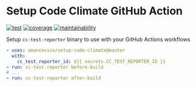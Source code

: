 # Setup Code Climate GitHub Action

[![test](https://img.shields.io/github/workflow/status/amancevice/setup-code-climate/test?logo=github&style=flat-square)](https://github.com/amancevice/setup-code-climate/actions)
[![coverage](https://img.shields.io/codeclimate/coverage/amancevice/setup-code-climate?logo=code-climate&style=flat-square)](https://codeclimate.com/github/amancevice/setup-code-climate/test_coverage)
[![maintainability](https://img.shields.io/codeclimate/maintainability/amancevice/setup-code-climate?logo=code-climate&style=flat-square)](https://codeclimate.com/github/amancevice/setup-code-climate/maintainability)

Setup `cc-test-reporter` binary to use with your GitHub Actions workflows

```yaml
- uses: amancevice/setup-code-climate@master
  with:
    cc_test_reporter_id: ${{ secrets.CC_TEST_REPORTER_ID }}
- run: cc-test-reporter before-build
# ...
- run: cc-test-reporter after-build
```
